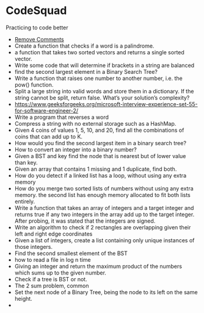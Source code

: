 # CodeSquad
Practicing to code better

- [Remove Comments](/Microsoft/remove%20comments.ipynb)
- Create a function that checks if a word is a palindrome.
- a function that takes two sorted vectors and returns a single sorted vector.
- Write some code that will determine if brackets in a string are balanced
- find the second largest element in a Binary Search Tree?
- Write a function that raises one number to another number, i.e. the pow() function.
- Split a large string into valid words and store them in a dictionary. If the string cannot be split, return false. What’s your solution’s complexity?
- https://www.geeksforgeeks.org/microsoft-interview-experience-set-55-for-software-engineer-2/
- Write a program that reverses a word  
- Compress a string with no external storage such as a HashMap. 
- Given 4 coins of values 1, 5, 10, and 20, find all the combinations of coins that can add up to K.  
- How would you find the second largest item in a binary search tree?  
- How to convert an integer into a binary number? 
- Given a BST and key find the node that is nearest but of lower value than key. 
- Given an array that contains 1 missing and 1 duplicate, find both.
- How do you detect if a linked list has a loop, without using any extra memory  
- How do you merge two sorted lists of numbers without using any extra memory. the second list has enough memory allocated to fit both lists entirely. 
- Write a function that takes an array of integers and a target integer and returns true if any two integers in the array add up to the target integer. After probing, it was stated that the integers are signed. 
- Write an algorithm to check if 2 rectangles are overlapping given their left and right edge coordinates
- Given a list of integers, create a list containing only unique instances of those integers.  
- Find the second smallest element of the BST  
- how to read a file in log n time  
- Giving an integer and return the maximum product of the numbers which sums up to the given number.
- Check if a tree is BST or not.  
- The 2 sum problem, common  
- Set the next node of a Binary Tree, being the node to its left on the same height.  
- ​
